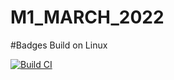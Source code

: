# M1_MARCH_2022


#Badges
Build on Linux

[![Build CI](https://github.com/VIJAYAVARSHINI/M1_MARCH_2022/actions/workflows/c-cpp.yml/badge.svg)](https://github.com/VIJAYAVARSHINI/M1_MARCH_2022/actions/workflows/c-cpp.yml)

